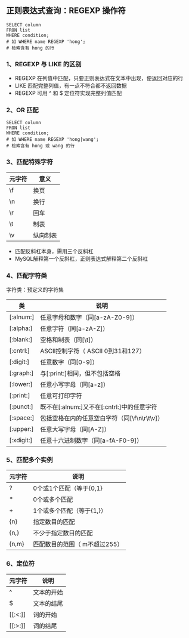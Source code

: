 ## 正则表达式查询：REGEXP 操作符

```
SELECT column
FRON list
WHERE condition;
# 如 WHERE name REGEXP 'hong';
# 检索含有 hong 的行
```

### 1、REGEXP 与 LIKE 的区别
- REGEXP 在列值中匹配，只要正则表达式在文本中出现，便返回对应的行
- LIKE 匹配完整列值，有一点不符合都不返回数据
- REGEXP 可用 ^ 和 $ 定位符实现完整列值匹配


### 2、OR 匹配
```
SELECT column
FRON list
WHERE condition;
# 如 WHERE name REGEXP 'hong|wang';
# 检索含有 hong 或 wang 的行
```

### 3、匹配特殊字符

元字符   | 意义
---      | ---
\\f      | 换页
\\n      | 换行
\\r      | 回车
\\t      | 制表
\\v      | 纵向制表

- 匹配反斜杠本身，需用三个反斜杠  
- MySQL解释第一个反斜杠，正则表达式解释第二个反斜杠


### 4、匹配字符类
字符类：预定义的字符集

类 | 说明
---|---
[:alnum:] |任意字母和数字（同[a-zA-Z0-9]）  
[:alpha:] |任意字符（同[a-zA-Z]）  
[:blank:] |空格和制表（同[\\t]）  
[:cntrl:] |ASCII控制字符（ ASCII 0到31和127）  
[:digit:] |任意数字（同[0-9]）  
[:graph:] |与[:print:]相同，但不包括空格  
[:lower:] |任意小写字母（同[a-z]） 
[:print:] |任意可打印字符  
[:punct:] |既不在[:alnum:]又不在[:cntrl:]中的任意字符  
[:space:] |包括空格在内的任意空白字符（同[\\f\\n\\r\\t\\v]）  
[:upper:] |任意大写字母（同[A-Z]） 
[:xdigit:] |任意十六进制数字（同[a-fA-F0-9]）

### 5、匹配多个实例

元字符 | 说明
---|---
?  | 0个或1个匹配（等于{0,1}
*  | 0个或多个匹配
+  | 1个或多个匹配（等于{1,}）
{n}| 指定数目的匹配
{n,} | 不少于指定数目的匹配
{n,m}| 匹配数目的范围（ m不超过255）

### 6、定位符

元字符 | 说明
---|---
^  | 文本的开始
$  | 文本的结尾
[[:<:]] | 词的开始
[[:>:]] | 词的结尾






